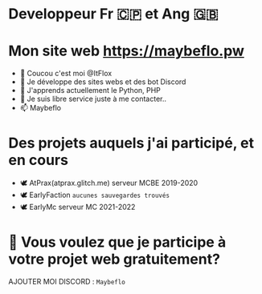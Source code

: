 # Developpeur Fr 🇨🇵 et Ang 🇬🇧

# Mon site web https://maybeflo.pw

- 👋 Coucou c'est moi @ItFlox
- 👀 Je développe des sites webs et des bot Discord 
- 🌱 J'apprends actuellement le Python, PHP
- 💞️ Je suis libre service juste à me contacter..
- 📫 Maybeflo 

# Des projets auquels j'ai participé, et en cours

- 🕊️ AtPrax(atprax.glitch.me) serveur MCBE 2019-2020
- 🕊️ EarlyFaction ```aucunes sauvegardes trouvés```
- 🕊️ EarlyMc serveur MC 2021-2022 

# 👀 Vous voulez que je participe à votre projet web gratuitement?

AJOUTER MOI DISCORD :  ``` Maybeflo ```

<!---
ItFlox/ItFlox is a ✨ special ✨ repository because its `README.md` (this file) appears on your GitHub profile.
You can click the Preview link to take a look at your changes.
--->
